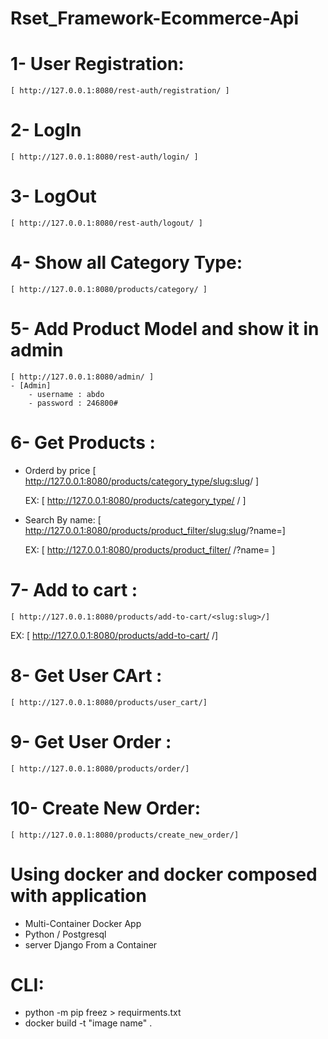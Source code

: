 # Rset_Framework-Ecommerce-Api

# 1- User Registration:
    [ http://127.0.0.1:8080/rest-auth/registration/ ]

# 2- LogIn
    [ http://127.0.0.1:8080/rest-auth/login/ ] 

# 3- LogOut
    [ http://127.0.0.1:8080/rest-auth/logout/ ]

# 4- Show all Category Type:
    [ http://127.0.0.1:8080/products/category/ ]
    
# 5- Add Product Model and show it in admin
    [ http://127.0.0.1:8080/admin/ ]
    - [Admin] 
        - username : abdo
        - password : 246800#

# 6- Get Products :
- Orderd by price [ http://127.0.0.1:8080/products/category_type/<slug:slug>/ ]

    EX:
    [ http://127.0.0.1:8080/products/category_type/  / ]

- Search By name: [ http://127.0.0.1:8080/products/product_filter/<slug:slug>/?name=]

    EX: 
    [ http://127.0.0.1:8080/products/product_filter/  /?name=  ]
    
# 7- Add to cart :
    [ http://127.0.0.1:8080/products/add-to-cart/<slug:slug>/]
    
EX:
    [ http://127.0.0.1:8080/products/add-to-cart/  /]

# 8- Get User CArt :
    [ http://127.0.0.1:8080/products/user_cart/]

# 9- Get User Order :
    [ http://127.0.0.1:8080/products/order/]

# 10- Create New Order:
    [ http://127.0.0.1:8080/products/create_new_order/]



# Using docker and docker composed with application
 - Multi-Container Docker App
 - Python / Postgresql
 - server Django From a Container

 # CLI:
 - python -m pip freez > requirments.txt
 - docker build -t "image name" .
